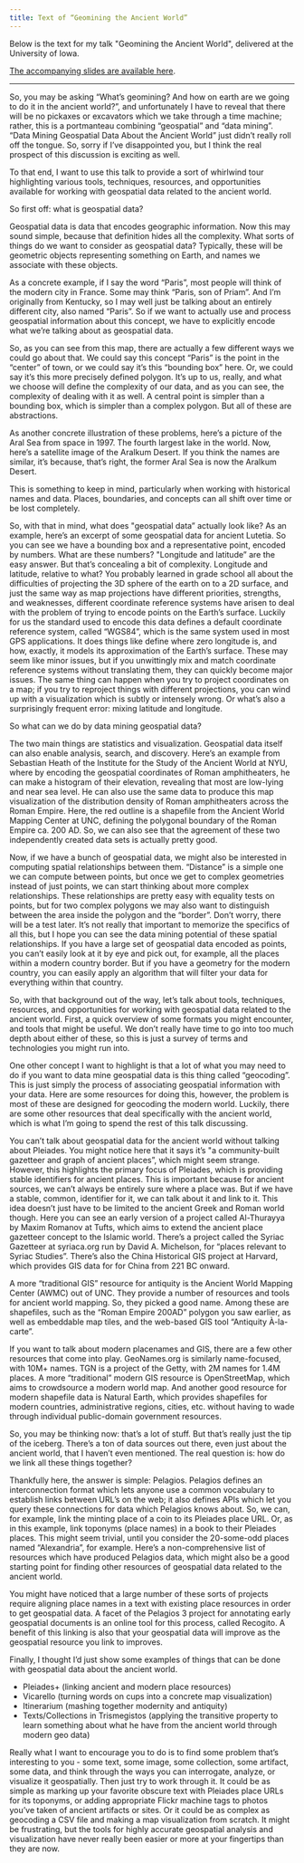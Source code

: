```yaml
---
title: Text of “Geomining the Ancient World”
---
```


Below is the text for my talk "Geomining the Ancient World", delivered at the University of Iowa.

[The accompanying slides are available here](http://dcthree.github.io/presentations/reveal.js/slides/Geomining_the_Ancient_World.html).

---

So, you may be asking “What’s geomining? And how on earth are we going to do it in the ancient world?”, and unfortunately I have to reveal that there will be no pickaxes or excavators which we take through a time machine; rather, this is a portmanteau combining “geospatial” and “data mining”. “Data Mining Geospatial Data About the Ancient World” just didn’t really roll off the tongue.  So, sorry if I’ve disappointed you, but I think the real prospect of this discussion is exciting as well.

To that end, I want to use this talk to provide a sort of whirlwind tour highlighting various tools, techniques, resources, and opportunities available for working with geospatial data related to the ancient world.

So first off: what is geospatial data?

Geospatial data is data that encodes geographic information. Now this may sound simple, because that definition hides all the complexity. What sorts of things do we want to consider as geospatial data? Typically, these will be geometric objects representing something on Earth, and names we associate with these objects.

As a concrete example, if I say the word “Paris”, most people will think of the modern city in France. Some may think “Paris, son of Priam”. And I’m originally from Kentucky, so I may well just be talking about an entirely different city, also named “Paris”. So if we want to actually use and process geospatial information about this concept, we have to explicitly encode what we’re talking about as geospatial data.

So, as you can see from this map, there are actually a few different ways we could go about that. We could say this concept “Paris” is the point in the “center” of town, or we could say it’s this “bounding box” here. Or, we could say it’s this more precisely defined polygon. It’s up to us, really, and what we choose will define the complexity of our data, and as you can see, the complexity of dealing with it as well. A central point is simpler than a bounding box, which is simpler than a complex polygon. But all of these are abstractions.

As another concrete illustration of these problems, here’s a picture of the Aral Sea from space in 1997. The fourth largest lake in the world. Now, here’s a satellite image of the Aralkum Desert. If you think the names are similar, it’s because, that’s right, the former Aral Sea is now the Aralkum Desert.

This is something to keep in mind, particularly when working with historical names and data. Places, boundaries, and concepts can all shift over time or be lost completely.

So, with that in mind, what does "geospatial data” actually look like? As an example, here’s an excerpt of some geospatial data for ancient Lutetia. So you can see we have a bounding box and a representative point, encoded by numbers. What are these numbers? "Longitude and latitude” are the easy answer. But that’s concealing a bit of complexity. Longitude and latitude, relative to what? You probably learned in grade school all about the difficulties of projecting the 3D sphere of the earth on to a 2D surface, and just the same way as map projections have different priorities, strengths, and weaknesses, different coordinate reference systems have arisen to deal with the problem of trying to encode points on the Earth’s surface. Luckily for us the standard used to encode this data defines a default coordinate reference system, called “WGS84”, which is the same system used in most GPS applications. It does things like define where zero longitude is, and how, exactly, it models its approximation of the Earth’s surface. These may seem like minor issues, but if you unwittingly mix and match coordinate reference systems without translating them, they can quickly become major issues. The same thing can happen when you try to project coordinates on a map; if you try to reproject things with different projections, you can wind up with a visualization which is subtly or intensely wrong. Or what’s also a surprisingly frequent error: mixing latitude and longitude.

So what can we do by data mining geospatial data?

The two main things are statistics and visualization. Geospatial data itself can also enable analysis, search, and discovery. Here’s an example from Sebastian Heath of the Institute for the Study of the Ancient World at NYU, where by encoding the geospatial coordinates of Roman amphitheaters, he can make a histogram of their elevation, revealing that most are low-lying and near sea level. He can also use the same data to produce this map visualization of the distribution density of Roman amphitheaters across the Roman Empire. Here, the red outline is a shapefile from the Ancient World Mapping Center at UNC, defining the polygonal boundary of the Roman Empire ca. 200 AD. So, we can also see that the agreement of these two independently created data sets is actually pretty good.

Now, if we have a bunch of geospatial data, we might also be interested in computing spatial relationships between them. “Distance” is a simple one we can compute between points, but once we get to complex geometries instead of just points, we can start thinking about more complex relationships. These relationships are pretty easy with equality tests on points, but for two complex polygons we may also want to distinguish between the area inside the polygon and the “border”. Don’t worry, there will be a test later. It’s not really that important to memorize the specifics of all this, but I hope you can see the data mining potential of these spatial relationships. If you have a large set of geospatial data encoded as points, you can’t easily look at it by eye and pick out, for example, all the places within a modern country border. But if you have a geometry for the modern country, you can easily apply an algorithm that will filter your data for everything within that country.

So, with that background out of the way, let’s talk about tools, techniques, resources, and opportunities for working with geospatial data related to the ancient world. First, a quick overview of some formats you might encounter, and tools that might be useful. We don’t really have time to go into too much depth about either of these, so this is just a survey of terms and technologies you might run into.

One other concept I want to highlight is that a lot of what you may need to do if you want to data mine geospatial data is this thing called “geocoding”. This is just simply the process of associating geospatial information with your data. Here are some resources for doing this, however, the problem is most of these are designed for geocoding the modern world. Luckily, there are some other resources that deal specifically with the ancient world, which is what I’m going to spend the rest of this talk discussing.

You can’t talk about geospatial data for the ancient world without talking about Pleiades. You might notice here that it says it’s "a community-built gazetteer and graph of ancient places”, which might seem strange. However, this highlights the primary focus of Pleiades, which is providing stable identifiers for ancient places. This is important because for ancient sources, we can’t always be entirely sure where a place was. But if we have a stable, common, identifier for it, we can talk about it and link to it. This idea doesn’t just have to be limited to the ancient Greek and Roman world though. Here you can see an early version of a project called Al-Thurayya by Maxim Romanov at Tufts, which aims to extend the ancient place gazetteer concept to the Islamic world. There’s a project called the Syriac Gazetteer at syriaca.org run by David A. Michelson, for “places relevant to Syriac Studies”. There’s also the China Historical GIS project at Harvard, which provides GIS data for for China from 221 BC onward.

A more “traditional GIS” resource for antiquity is the Ancient World Mapping Center (AWMC) out of UNC. They provide a number of resources and tools for ancient world mapping. So, they picked a good name. Among these are shapefiles, such as the “Roman Empire 200AD” polygon you saw earlier, as well as embeddable map tiles, and the web-based GIS tool “Antiquity À-la-carte”.

If you want to talk about modern placenames and GIS, there are a few other resources that come into play. GeoNames.org is similarly name-focused, with 10M+ names. TGN is a project of the Getty, with 2M names for 1.4M places. A more “traditional” modern GIS resource is OpenStreetMap, which aims to crowdsource a modern world map. And another good resource for modern shapefile data is Natural Earth, which provides shapefiles for modern countries, administrative regions, cities, etc. without having to wade through individual public-domain government resources.

So, you may be thinking now: that’s a lot of stuff. But that’s really just the tip of the iceberg. There’s a ton of data sources out there, even just about the ancient world, that I haven’t even mentioned. The real question is: how do we link all these things together?

Thankfully here, the answer is simple: Pelagios. Pelagios defines an interconnection format which lets anyone use a common vocabulary to establish links between URL’s on the web; it also defines APIs which let you query these connections for data which Pelagios knows about. So, we can, for example, link the minting place of a coin to its Pleiades place URL. Or, as in this example, link toponyms (place names) in a book to their Pleiades places. This might seem trivial, until you consider the 20-some-odd places named “Alexandria”, for example. Here’s a non-comprehensive list of resources which have produced Pelagios data, which might also be a good starting point for finding other resources of geospatial data related to the ancient world.

You might have noticed that a large number of these sorts of projects require aligning place names in a text with existing place resources in order to get geospatial data. A facet of the Pelagios 3 project for annotating early geospatial documents is an online tool for this process, called Recogito. A benefit of this linking is also that your geospatial data will improve as the geospatial resource you link to improves.

Finally, I thought I’d just show some examples of things that can be done with geospatial data about the ancient world.

- Pleiades+ (linking ancient and modern place resources)
- Vicarello (turning words on cups into a concrete map visualization)
- Itinerarium (mashing together modernity and antiquity)
- Texts/Collections in Trismegistos (applying the transitive property to learn something about what he have from the ancient world through modern geo data)

Really what I want to encourage you to do is to find some problem that’s interesting to you - some text, some image, some collection, some artifact, some data, and think through the ways you can interrogate, analyze, or visualize it geospatially. Then just try to work through it. It could be as simple as marking up your favorite obscure text with Pleiades place URLs for its toponyms, or adding appropriate Flickr machine tags to photos you’ve taken of ancient artifacts or sites. Or it could be as complex as geocoding a CSV file and making a map visualization from scratch. It might be frustrating, but the tools for highly accurate geospatial analysis and visualization have never really been easier or more at your fingertips than they are now.

